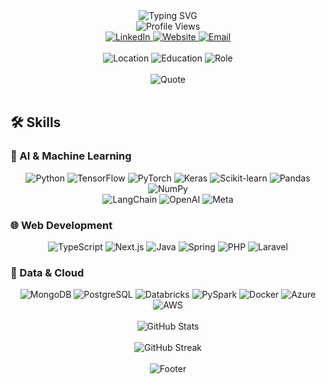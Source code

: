 <div align="center">
  <img src="https://readme-typing-svg.herokuapp.com?font=Fira+Code&weight=500&size=40&pause=1000&color=2E8BC0&center=true&vCenter=true&width=600&height=100&lines=Hi+there!+I'm+Simón+%F0%9F%91%8B" alt="Typing SVG" />
</div>

<div align="center">
  <img src="https://komarev.com/ghpvc/?username=simongonmon&style=flat-square&color=blue" alt="Profile Views" />
</div>

<div align="center">
  <a href="https://www.linkedin.com/in/simon-gon-mon/">
    <img src="https://img.shields.io/badge/LinkedIn-Simón%20González%20Montoya-blue?style=for-the-badge&logo=linkedin&logoColor=white" alt="LinkedIn" />
  </a>
  <a href="https://simongonmon.dev/">
    <img src="https://img.shields.io/badge/Website-simongonmon.dev-2E8BC0?style=for-the-badge&logo=firefox-browser&logoColor=white" alt="Website" />
  </a>
  <a href="mailto:simon.gon.mon@gmail.com">
    <img src="https://img.shields.io/badge/Email-simon.gon.mon%40gmail.com-red?style=for-the-badge&logo=gmail&logoColor=white" alt="Email" />
  </a>
</div>

<br>

<div align="center">
  <img src="https://img.shields.io/badge/%F0%9F%87%A8%F0%9F%87%B4%20Colombia-FFCD00?style=for-the-badge" alt="Location" />
  <img src="https://img.shields.io/badge/Systems%20Engineering%20Student-2E8BC0?style=for-the-badge" alt="Education" />
  <img src="https://img.shields.io/badge/Full%20Stack%20%26%20AI%20Engineer-2E8BC0?style=for-the-badge" alt="Role" />
</div>

<br>

<div align="center">
  <img src="https://quotes-github-readme.vercel.app/api?type=horizontal&theme=dark" alt="Quote" />
</div>

<br>

## 🛠️ Skills

### 🤖 AI & Machine Learning
<div align="center">
  <img src="https://img.shields.io/badge/-Python-3776AB?style=for-the-badge&logo=python&logoColor=white" alt="Python" />
  <img src="https://img.shields.io/badge/-TensorFlow-FF6F00?style=for-the-badge&logo=tensorflow&logoColor=white" alt="TensorFlow" />
  <img src="https://img.shields.io/badge/-PyTorch-EE4C2C?style=for-the-badge&logo=pytorch&logoColor=white" alt="PyTorch" />
  <img src="https://img.shields.io/badge/-Keras-D00000?style=for-the-badge&logo=keras&logoColor=white" alt="Keras" />
  <img src="https://img.shields.io/badge/-Scikit%20learn-F7931E?style=for-the-badge&logo=scikit-learn&logoColor=white" alt="Scikit-learn" />
  <img src="https://img.shields.io/badge/-Pandas-150458?style=for-the-badge&logo=pandas&logoColor=white" alt="Pandas" />
  <img src="https://img.shields.io/badge/-NumPy-013243?style=for-the-badge&logo=numpy&logoColor=white" alt="NumPy" />
</div>

<div align="center">
  <img src="https://img.shields.io/badge/-LangChain-00A67E?style=for-the-badge&logo=langchain&logoColor=white" alt="LangChain" />
  <img src="https://img.shields.io/badge/-OpenAI-412991?style=for-the-badge&logo=openai&logoColor=white" alt="OpenAI" />
  <img src="https://img.shields.io/badge/-Meta-0668E1?style=for-the-badge&logo=meta&logoColor=white" alt="Meta" />
</div>

### 🌐 Web Development
<div align="center">
  <img src="https://img.shields.io/badge/-TypeScript-007ACC?style=for-the-badge&logo=typescript&logoColor=white" alt="TypeScript" />
  <img src="https://img.shields.io/badge/-Next.js-000000?style=for-the-badge&logo=next.js&logoColor=white" alt="Next.js" />
  <img src="https://img.shields.io/badge/-Java-007396?style=for-the-badge&logo=java&logoColor=white" alt="Java" />
  <img src="https://img.shields.io/badge/Spring-%236DB33F.svg?style=for-the-badge&logo=spring&logoColor=white" alt="Spring" />
  <img src="https://img.shields.io/badge/-PHP-777BB4?style=for-the-badge&logo=php&logoColor=white" alt="PHP" />
  <img src="https://img.shields.io/badge/-Laravel-FF2D20?style=for-the-badge&logo=laravel&logoColor=white" alt="Laravel" />
</div>

### 💾 Data & Cloud
<div align="center">
  <img src="https://img.shields.io/badge/-MongoDB-47A248?style=for-the-badge&logo=mongodb&logoColor=white" alt="MongoDB" />
  <img src="https://img.shields.io/badge/-PostgreSQL-336791?style=for-the-badge&logo=postgresql&logoColor=white" alt="PostgreSQL" />
  <img src="https://img.shields.io/badge/-Databricks-FF3621?style=for-the-badge&logo=databricks&logoColor=white" alt="Databricks" />
  <img src="https://img.shields.io/badge/-PySpark-E25A1C?style=for-the-badge&logo=apache-spark&logoColor=white" alt="PySpark" />
  <img src="https://img.shields.io/badge/-Docker-2496ED?style=for-the-badge&logo=docker&logoColor=white" alt="Docker" />
  <img src="https://img.shields.io/badge/-Azure-0089D6?style=for-the-badge&logo=microsoft-azure&logoColor=white" alt="Azure" />
  <img src="https://img.shields.io/badge/-AWS-232F3E?style=for-the-badge&logo=amazon-aws&logoColor=white" alt="AWS" />
</div>

<br>

<div align="center">
  <img src="https://github-readme-stats.vercel.app/api?username=simongonmon&show_icons=true&theme=dark" alt="GitHub Stats" />
</div>

<br>

<div align="center">
  <img src="https://github-readme-streak-stats.herokuapp.com/?user=simongonmon&theme=dark" alt="GitHub Streak" />
</div>

<br>

<div align="center">
  <img src="https://capsule-render.vercel.app/api?type=waving&color=2E8BC0&height=100&section=footer" alt="Footer" />
</div>
